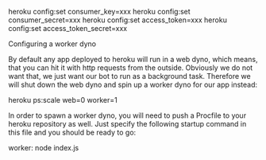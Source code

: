 heroku config:set consumer_key=xxx
heroku config:set consumer_secret=xxx
heroku config:set access_token=xxx
heroku config:set access_token_secret=xxx

Configuring a worker dyno

By default any app deployed to heroku will run in a web dyno, which means, that you can hit it with http requests from the outside. Obviously we do not want that, we just want our bot to run as a background task. Therefore we will shut down the web dyno and spin up a worker dyno for our app instead:

heroku ps:scale web=0 worker=1

In order to spawn a worker dyno, you will need to push a Procfile to your heroku repository as well. Just specify the following startup command in this file and you should be ready to go:

worker: node index.js